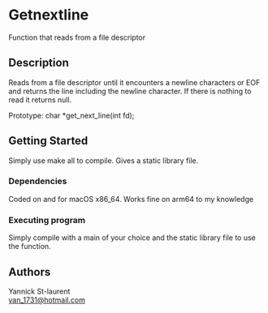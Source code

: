 # Getnextline

Function that reads from a file descriptor

## Description

Reads from a file descriptor until it encounters a newline characters or EOF and returns the line including the newline character. If there is nothing to read
it returns null.

Prototype:
char *get_next_line(int fd);

## Getting Started

Simply use make all to compile. Gives a static library file.

### Dependencies

Coded on and for macOS x86_64. Works fine on arm64 to my knowledge

### Executing program

Simply compile with a main of your choice and the static library file to use the function.

## Authors

Yannick St-laurent\
yan_1731@hotmail.com
